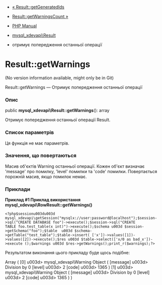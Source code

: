 - [«
Result::getGeneratedIds](mysql-xdevapi-result.getgeneratedids.md)
- [Result::getWarningsCount
»](mysql-xdevapi-result.getwarningscount.md)

- [PHP Manual](index.md)
- [mysql_xdevapi\Result](class.mysql-xdevapi-result.md)
- отримує попередження останньої операції

# Result::getWarnings

(No version information available, might only be in Git)

Result::getWarnings — Отримує попередження останньої операції

### Опис

public **mysql_xdevapi\Result::getWarnings**(): array

Отримує попередження останньої операції Result.

### Список параметрів

Ця функція не має параметрів.

### Значення, що повертаються

Масив об'єктів Warning останньої операції. Кожен об'єкт визначає
'message' про помилку, 'level' помилки та 'code' помилки. Повертається порожній
масив, якщо помилок немає.

### Приклади

**Приклад #1 Приклад використання
**mysql_xdevapi\RowResult::getWarnings()****

` <?php$sessionu003du003d mysql_xdevapi\getSession("mysqlx://user:password@localhost");$session->sql("CREATE DATABASE foo")->execute();$session->sql("CREATE TABLE foo.test_table(x int)")->execute();$schema u003d $session->getSchema("foo");$table  u003d $schema->getTable("test_table");$table->insert( ['x'])->values([1])->values([2])->execute();$res u003d $table->select(['x/0 as bad_x'])->execute ();$warnings u003d $res->getWarnings();print_r($warnings);?> `

Результатом виконання цього прикладу буде щось подібне:

Array
(
[0] u003d> mysql_xdevapi\Warning Object
(
[message] u003d> Division by 0
[level] u003d> 2
[code] u003d> 1365
)
[1] u003d> mysql_xdevapi\Warning Object
(
[message] u003d> Division by 0
[level] u003d> 2
[code] u003d> 1365
)
)
